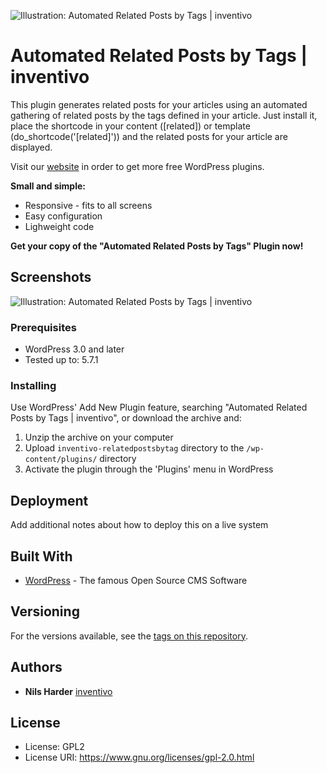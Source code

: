 ![Illustration: Automated Related Posts by Tags | inventivo](https://ps.w.org/related-posts-by-tags-inventivo/assets/banner-1544x500.jpg)

# Automated Related Posts by Tags  | inventivo

This plugin generates related posts for your articles using an automated gathering of related posts by the tags defined in your article.
Just install it, place the shortcode in your content ([related]) or template (do_shortcode('[related]')) and the related posts for your article are displayed.

Visit our <a href="https://www.inventivo.de/wordpress-agentur/wordpress-plugins"> website</a> in order to get more free WordPress plugins.

**Small and simple:**
* Responsive - fits to all screens
* Easy configuration
* Lighweight code

**Get your copy of the "Automated Related Posts by Tags" Plugin now!**

## Screenshots
![Illustration: Automated Related Posts by Tags | inventivo](https://ps.w.org/related-posts-by-tags-inventivo/assets/screenshot-1.jpg)

### Prerequisites

* WordPress 3.0 and later
* Tested up to: 5.7.1 

### Installing

Use WordPress' Add New Plugin feature, searching "Automated Related Posts by Tags | inventivo", or download the archive and:

1. Unzip the archive on your computer  
2. Upload `inventivo-relatedpostsbytag` directory to the `/wp-content/plugins/` directory
3. Activate the plugin through the 'Plugins' menu in WordPress


## Deployment

Add additional notes about how to deploy this on a live system

## Built With

* [WordPress](https://www.wordpress.org) - The famous Open Source CMS Software

## Versioning

For the versions available, see the [tags on this repository](https://github.com/your/project/tags). 

## Authors

* **Nils Harder** [inventivo](https://www.inventivo.de/seo-muenster)

## License

* License:      GPL2
* License URI:  https://www.gnu.org/licenses/gpl-2.0.html




